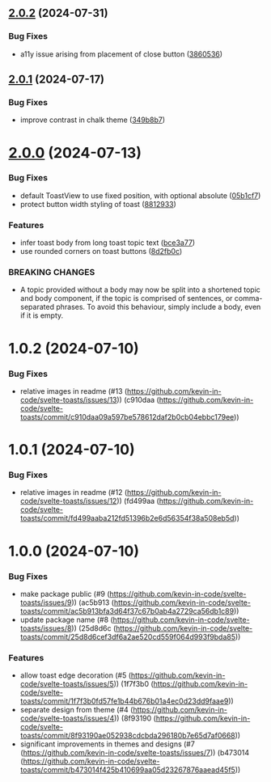 ## [2.0.2](https://github.com/kevin-in-code/svelte-toasts/compare/v2.0.1...v2.0.2) (2024-07-31)

### Bug Fixes

* a11y issue arising from placement of close button ([3860536](https://github.com/kevin-in-code/svelte-toasts/commit/3860536667da1524dfe73a82105eebd2fa65322c))

## [2.0.1](https://github.com/kevin-in-code/svelte-toasts/compare/v2.0.0...v2.0.1) (2024-07-17)

### Bug Fixes

* improve contrast in chalk theme ([349b8b7](https://github.com/kevin-in-code/svelte-toasts/commit/349b8b75973635bb11b288351c593c6a4d7c2fa0))

# [2.0.0](https://github.com/kevin-in-code/svelte-toasts/compare/v1.0.2...v2.0.0) (2024-07-13)

### Bug Fixes

* default ToastView to use fixed position, with optional absolute ([05b1cf7](https://github.com/kevin-in-code/svelte-toasts/commit/05b1cf7be8edcb4b920e235fb4d23c847b548e05))
* protect button width styling of toast ([8812933](https://github.com/kevin-in-code/svelte-toasts/commit/8812933d0e44245aea8e177cb589ceefbd838d8d))

### Features

* infer toast body from long toast topic text ([bce3a77](https://github.com/kevin-in-code/svelte-toasts/commit/bce3a7769d9a310ab3d5a35275088443681db1dd))
* use rounded corners on toast buttons ([8d2fb0c](https://github.com/kevin-in-code/svelte-toasts/commit/8d2fb0cc92b91c1a46519f65aa0fa0236b22b3d1))

### BREAKING CHANGES

* A topic provided without a body may now be split into a shortened topic and body component, if the topic is comprised of sentences, or comma-separated phrases. To avoid this behaviour, simply include a body, even if it is empty.

# 1.0.2 (2024-07-10)

### Bug Fixes

* relative images in readme (#13 (https://github.com/kevin-in-code/svelte-toasts/issues/13)) (c910daa (https://github.com/kevin-in-code/svelte-toasts/commit/c910daa09a597be578612daf2b0cb04ebbc179ee))

# 1.0.1 (2024-07-10)

### Bug Fixes

* relative images in readme (#12 (https://github.com/kevin-in-code/svelte-toasts/issues/12)) (fd499aa (https://github.com/kevin-in-code/svelte-toasts/commit/fd499aaba212fd51396b2e6d56354f38a508eb5d))

# 1.0.0 (2024-07-10)

### Bug Fixes

* make package public (#9 (https://github.com/kevin-in-code/svelte-toasts/issues/9)) (ac5b913 (https://github.com/kevin-in-code/svelte-toasts/commit/ac5b913bfa3d64f37c67b0ab4a2729ca56db1c89))
* update package name (#8 (https://github.com/kevin-in-code/svelte-toasts/issues/8)) (25d8d6c (https://github.com/kevin-in-code/svelte-toasts/commit/25d8d6cef3df6a2ae520cd559f064d993f9bda85))

### Features

* allow toast edge decoration (#5 (https://github.com/kevin-in-code/svelte-toasts/issues/5)) (1f7f3b0 (https://github.com/kevin-in-code/svelte-toasts/commit/1f7f3b0fd57fe1b44b676b01a4ec0d23dd9faae9))
* separate design from theme (#4 (https://github.com/kevin-in-code/svelte-toasts/issues/4)) (8f93190 (https://github.com/kevin-in-code/svelte-toasts/commit/8f93190ae052938cdcbda296180b7e65d7af0668))
* significant improvements in themes and designs (#7 (https://github.com/kevin-in-code/svelte-toasts/issues/7)) (b473014 (https://github.com/kevin-in-code/svelte-toasts/commit/b473014f425b410699aa05d23267876aaead45f5))
